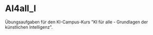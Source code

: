 # AI4all_I
Übungsaufgaben für den KI-Campus-Kurs "KI für alle - Grundlagen der künstlichen Intelligenz". 
